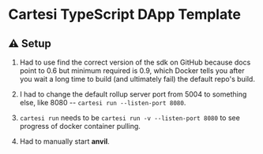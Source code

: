 # Cartesi TypeScript DApp Template

## ⚠️ Setup

1. Had to use find the correct version of the sdk on GitHub because docs point to 0.6 but minimum required is 0.9, which Docker tells you after you wait a long time to build (and ultimately fail) the default repo's build.

2. I had to change the default rollup server port from 5004 to something else, like 8080 -- `cartesi run --listen-port 8080`.

3. `cartesi run` needs to be `cartesi run -v --listen-port 8080` to see progress of docker container pulling.

4. Had to manually start **anvil**.
